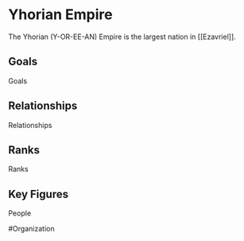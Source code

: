 # Yhorian Empire
The Yhorian (Y-OR-EE-AN) Empire is the largest nation in [[Ezavriel]]. 

## Goals
Goals

## Relationships
Relationships

## Ranks
Ranks

## Key Figures
People

#Organization